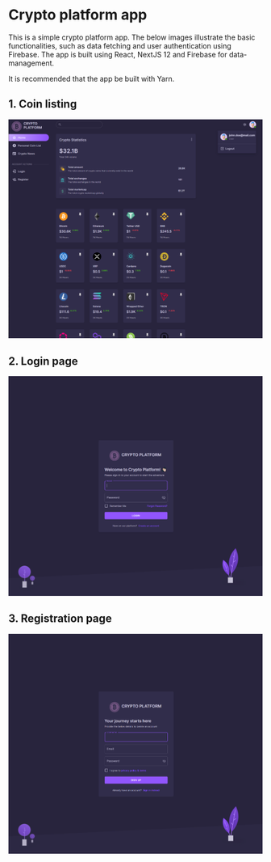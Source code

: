 # Crypto platform app
This is a simple crypto platform app. The below images illustrate the basic functionalities, such as data fetching and user authentication using Firebase. The app is built using React, NextJS 12 and Firebase for data-management.

It is recommended that the app be built with Yarn.

## 1. Coin listing
![IMG1](public/images/misc/crypto_platform_01.png)

## 2. Login page
![IMG2](public/images/misc/crypto_platform_02.png)

## 3. Registration page
![IMG3](public/images/misc/crypto_platform_03.png)
